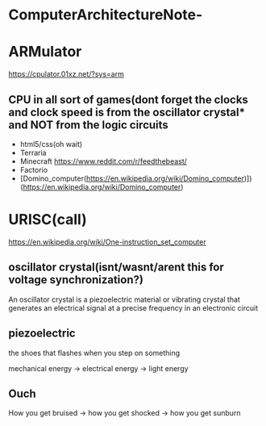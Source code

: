 # ComputerArchitectureNote-

# ARMulator

<https://cpulator.01xz.net/?sys=arm>

## CPU in all sort of games(dont forget the clocks and clock speed is from the oscillator crystal* and NOT from the logic circuits

- html5/css(oh wait)
- Terraria
- Minecraft <https://www.reddit.com/r/feedthebeast/>
- Factorio
- [Domino_computer(https://en.wikipedia.org/wiki/Domino_computer)])(https://en.wikipedia.org/wiki/Domino_computer)

  
# URISC(call)
https://en.wikipedia.org/wiki/One-instruction_set_computer

## oscillator crystal(isnt/wasnt/arent this for voltage synchronization?)

An oscillator crystal is a piezoelectric material or vibrating crystal that generates an electrical signal at a precise frequency in an electronic circuit

## piezoelectric

the shoes that flashes when you step on something

mechanical energy -> electrical energy -> light energy

## Ouch

How you get bruised -> how you get shocked -> how you get sunburn 
